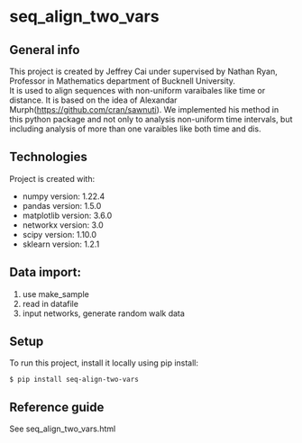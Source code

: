 # seq_align_two_vars

## General info
This project is created by Jeffrey Cai under supervised by Nathan Ryan, Professor in Mathematics department of Bucknell University.  
It is used to align sequences with non-uniform varaibales like time or distance. It is based on the idea of Alexandar Murph(https://github.com/cran/sawnuti). We implemented his method in this python package and not only to analysis non-uniform time intervals, but including analysis of more than one varaibles like both time and dis.

## Technologies
Project is created with:
* numpy version: 1.22.4
* pandas version: 1.5.0
* matplotlib version: 3.6.0
* networkx version: 3.0
* scipy version: 1.10.0
* sklearn version: 1.2.1

## Data import:
1. use make_sample
2. read in datafile
3. input networks, generate random walk data

## Setup
To run this project, install it locally using pip install:

```
$ pip install seq-align-two-vars
```

## Reference guide
See seq_align_two_vars.html